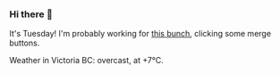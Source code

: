### Hi there :wave:

It's Tuesday! I'm probably working for [this bunch](https://github.com/kohofinancial), clicking some merge buttons.

Weather in Victoria BC: overcast, at +7°C.
